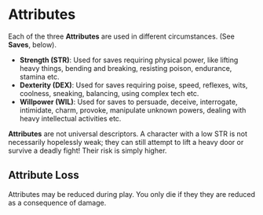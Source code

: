 # Attributes

Each of the three **Attributes** are used in different circumstances. (See **Saves**, below).

- **Strength (STR)**: Used for saves requiring physical power, like lifting heavy things, bending and breaking, resisting poison, endurance, stamina etc.
- **Dexterity (DEX)**: Used for saves requiring poise, speed, reflexes, wits, coolness, sneaking, balancing, using complex tech etc.
- **Willpower (WIL)**: Used for saves to persuade, deceive, interrogate, intimidate, charm, provoke, manipulate unknown powers, dealing with heavy intellectual activities etc.

**Attributes** are not universal descriptors. A character with a low STR is not necessarily hopelessly weak; they can still attempt to lift a heavy door or survive a deadly fight! Their risk is simply higher.

## Attribute Loss

Attributes may be reduced during play.
You only die if they they are reduced as a consequence of damage.

